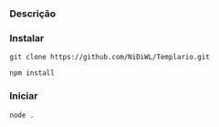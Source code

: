 ### Descrição

### Instalar

`git clone https://github.com/NiDiWL/Templario.git`

`npm install`

### Iniciar

`node .`
